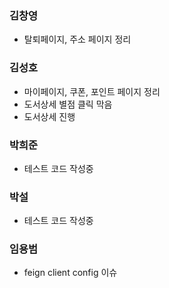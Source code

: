 ### 김창영
- 탈퇴페이지, 주소 페이지 정리


### 김성호
- 마이페이지, 쿠폰, 포인트 페이지 정리
- 도서상세 별점 클릭 막음
- 도서상세 진행

### 박희준
- 테스트 코드 작성중

### 박설
- 테스트 코드 작성중

### 임용범
- feign client config 이슈

